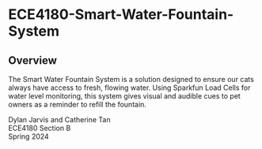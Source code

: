 # ECE4180-Smart-Water-Fountain-System
## Overview
The Smart Water Fountain System is a solution designed to ensure our cats always have access to fresh, flowing water. Using Sparkfun Load Cells for water level monitoring, this system gives visual and audible cues to pet owners as a reminder to refill the fountain.

Dylan Jarvis and Catherine Tan   
ECE4180 Section B  
Spring 2024  
